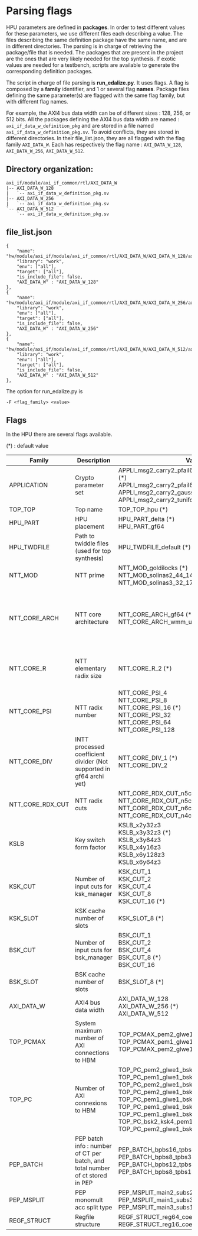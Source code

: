 # Parsing flags

HPU parameters are defined in **packages**.
In order to test different values for these parameters, we use different files each describing a value. The files describing the same definition package have the same name, and are in different directories. The parsing is in charge of retrieving the package/file that is needed.
The packages that are present in the project are the ones that are very likely needed for the top synthesis.
If exotic values are needed for a testbench, scripts are available to generate the corresponding definition packages.

The script in charge of file parsing is **run_edalize.py**. It uses flags. A flag is composed by a **family** identifier, and 1 or several flag **names**.
Package files defining the same parameter(s) are flagged with the same flag family, but with different flag names.

For example, the AXI4 bus data width can be of different sizes : 128, 256, or 512 bits. All the packages defining the AXI4 bus data width are named : ```axi_if_data_w_definition_pkg``` and are stored in a file named ```axi_if_data_w_definition_pkg.sv```. To avoid conflicts, they are stored in different directories. In their file_list.json, they are all flagged with the flag family ```AXI_DATA_W```. Each has respectively the flag name : ```AXI_DATA_W_128```, ```AXI_DATA_W_256```, ```AXI_DATA_W_512```.

## Directory organization:
```
axi_if/module/axi_if_common/rtl/AXI_DATA_W
|-- AXI_DATA_W_128
|   `-- axi_if_data_w_definition_pkg.sv
|-- AXI_DATA_W_256
|   `-- axi_if_data_w_definition_pkg.sv
`-- AXI_DATA_W_512
    `-- axi_if_data_w_definition_pkg.sv
```


## file_list.json
```
{
    "name": "hw/module/axi_if/module/axi_if_common/rtl/AXI_DATA_W/AXI_DATA_W_128/axi_if_data_w_definition_pkg.sv",
    "library": "work",
    "env": ["all"],
    "target": ["all"],
    "is_include_file": false,
    "AXI_DATA_W" : "AXI_DATA_W_128"
},
{
    "name": "hw/module/axi_if/module/axi_if_common/rtl/AXI_DATA_W/AXI_DATA_W_256/axi_if_data_w_definition_pkg.sv",
    "library": "work",
    "env": ["all"],
    "target": ["all"],
    "is_include_file": false,
    "AXI_DATA_W" : "AXI_DATA_W_256"
},
{
    "name": "hw/module/axi_if/module/axi_if_common/rtl/AXI_DATA_W/AXI_DATA_W_512/axi_if_data_w_definition_pkg.sv",
    "library": "work",
    "env": ["all"],
    "target": ["all"],
    "is_include_file": false,
    "AXI_DATA_W" : "AXI_DATA_W_512"
},
```

The option for run_edalize.py is
```
-F <flag_family> <value>
```

## Flags
In the HPU there are several flags available.

(\*) : default value


| Family | Description | Values | Parameters | Comment |
| ----------- | ----------- | ----------- |----------- |----------- |
| APPLICATION | Crypto parameter set |APPLI_msg2_carry2_pfail64_132b_tuniform_7e47d8co (\*)<br>APPLI_msg2_carry2_pfail64_132b_gaussian_1f72dba<br>APPLI_msg2_carry2_gaussian<br>APPLI_msg2_carry2_tuniform|N, GLWE_K, PBS_L, PBS_B_W, LWE_K, MOD_Q_W, MOD_Q, MOD_P_W, MOD_P, KS_L, KS_B_W, MOD_KSK_W, MOD_KSK, PAYLOAD_BIT, PADDING_BIT||
|TOP_TOP |Top name|TOP_TOP_hpu (\*)|TOP| Support only HPU.|
|HPU_PART|HPU placement|HPU_PART_delta (\*)<br>HPU_PART_gf64|\*_S_NB,\*_USE_PP, \*_S_INIT||
|HPU_TWDFILE |Path to twiddle files (used for top synthesis)|HPU_TWDFILE_default (\*)|TWD_IFNL_FILE_PREFIX, TWD_PHRU_FILE_PREFIX, TWD_GF64_FILE_PREFIX| Default memory content path: to directory "memory_file"|
|NTT_MOD|NTT prime|NTT_MOD_goldilocks (\*)<br>NTT_MOD_solinas2_44_14<br>NTT_MOD_solinas3_32_17_13|MOD_NTT_NAME, MOD_NTT_NAME_S, MOD_NTT_W, MOD_NTT, MOD_NTT_TYPE, MOD_NTT_INV_TYPE||
|NTT_CORE_ARCH|NTT core architecture|NTT_CORE_ARCH_gf64 (\*)<br>NTT_CORE_ARCH_wmm_unfold_pcg|NTT_CORE_ARCH| gf64 : Optimized NTT architecture used for 64b goldilocks prime.<br>wmm: NTT architecture used for any prime size. Supports Solinas 2 and 3 type prime for now.|
|NTT_CORE_R|NTT elementary radix size| NTT_CORE_R_2 (\*)|R| Support only R=2. Some modules may support 2^r. This is checked in associated local testbenches.|
|NTT_CORE_PSI|NTT radix number |NTT_CORE_PSI_4<br>NTT_CORE_PSI_8<br>NTT_CORE_PSI_16 (\*)<br>NTT_CORE_PSI_32<br>NTT_CORE_PSI_64<br>NTT_CORE_PSI_128|PSI||
|NTT_CORE_DIV|INTT processed coefficient divider (Not supported in gf64 archi yet)|NTT_CORE_DIV_1 (\*)<br>NTT_CORE_DIV_2|BWD_PSI_DIV|NTT_CORE_ARCH_gf64 supports only DIV_1.|
|NTT_CORE_RDX_CUT|NTT radix cuts|NTT_CORE_RDX_CUT_n5c6 (\*)<br>NTT_CORE_RDX_CUT_n5c5c1<br>NTT_CORE_RDX_CUT_n6c5<br>NTT_CORE_RDX_CUT_n4c4c3|NTT_RDX_CUT_NB, NTT_RDX_CUT_S||
|KSLB|Key switch form factor|KSLB_x2y32z3<br>KSLB_x3y32z3 (\*)<br>KSLB_x3y64z3<br>KSLB_x4y16z3<br>KSLB_x6y128z3<br>KSLB_x6y64z3|LBX, LBY, LBZ||
|KSK_CUT|Number of input cuts for ksk_manager|KSK_CUT_1<br>KSK_CUT_2<br>KSK_CUT_4<br>KSK_CUT_8<br>KSK_CUT_16 (\*)|KSK_CUT_NB||
|KSK_SLOT |KSK cache number of slots|KSK_SLOT_8 (\*)|KSK_SLOT_NB||
|BSK_CUT|Number of input cuts for bsk_manager|BSK_CUT_1<br>BSK_CUT_2<br>BSK_CUT_4<br>BSK_CUT_8 (\*)<br>BSK_CUT_16|BSK_CUT_NB||
|BSK_SLOT |BSK cache number of slots|BSK_SLOT_8 (\*)|BSK_SLOT_NB||
|AXI_DATA_W |AXI4 bus data width|AXI_DATA_W_128<br>AXI_DATA_W_256 (\*)<br>AXI_DATA_W_512|AXI4_DATA_W||
|TOP_PCMAX|System maximum number of AXI connections to HBM|TOP_PCMAX_pem2_glwe1_bsk8_ksk8 (\*)<br>TOP_PCMAX_pem1_glwe1_bsk4_ksk4<br>TOP_PCMAX_pem2_glwe1_bsk16_ksk16|PEM_PC_MAX,GLWE_PC_MAX,BSK_PC_MAX,KSK_PC_MAX||
|TOP_PC|Number of AXI connexions to HBM|TOP_PC_pem2_glwe1_bsk4_ksk4<br>TOP_PC_pem1_glwe1_bsk4_ksk4<br>TOP_PC_pem2_glwe1_bsk8_ksk8<br>TOP_PC_pem2_glwe1_bsk8_ksk16<br>TOP_PC_pem1_glwe1_bsk2_ksk3<br>TOP_PC_pem1_glwe1_bsk1_ksk1<br>TOP_PC_pem1_glwe1_bsk2_ksk2 (\*)<br>TOP_PC_bsk2_ksk4_pem1<br>TOP_PC_pem2_glwe1_bsk16_ksk16|PEM_PC,GLWE_PC,BSK_PC,KSK_PC||
|<br>PEP_BATCH|PEP batch info : number of CT per batch, and total number of ct stored in PEP|PEP_BATCH_bpbs16_tpbs32<br>PEP_BATCH_bpbs8_tpbs32 (\*)<br>PEP_BATCH_bpbs12_tpbs32<br>PEP_BATCH_bpbs8_tpbs16|BATCH_NB, TOTAL_BATCH_NB, BATCH_PBS_NB, TOTAL_PBS_NB||
|PEP_MSPLIT|PEP monomult acc split type|PEP_MSPLIT_main2_subs2 (\*)<br>PEP_MSPLIT_main1_subs3<br>PEP_MSPLIT_main3_subs1|MSPLIT_TYPE, MSPLIT_DIV, MSPLIT_MAIN_FACTOR, MSPLIT_SUBS_FACTOR||
|REGF_STRUCT |Regfile structure|REGF_STRUCT_reg64_coef32_seq4<br>REGF_STRUCT_reg16_coef8_seq4|REGF_REG_NB, REGF_COEF_NB, REGF_SEQ||
